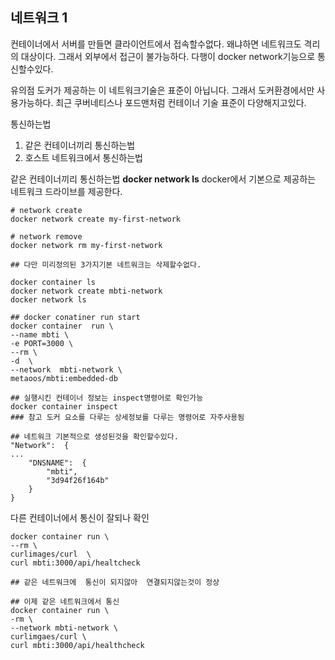 ## 네트워크 1
컨테이너에서 서버를 만들면 클라이언트에서 접속할수없다. 왜냐하면 네트워크도 격리의 대상이다. 그래서 외부에서 접근이 불가능하다. 다행이 docker network기능으로 통신할수있다.

유의점
도커가 제공하는 이 네트워크기술은 표준이 아닙니다. 그래서 도커환경에서만 사용가능하다. 최근 쿠버네티스나  포드맨처럼 컨테이너 기술 표준이 다양해지고있다.

통신하는법
1. 같은 컨테이너끼리 통신하는법
2. 호스트 네트워크에서 통신하는법

같은 컨테이너끼리 통신하는법
**docker network ls**
docker에서 기본으로 제공하는  네트워크 드라이브를 제공한다.

```docker
# network create
docker network create my-first-network

# network remove
docker network rm my-first-network

## 다만 미리정의된 3가지기본 네트워크는 삭제할수없다.

docker container ls
docker network create mbti-network
docker network ls

## docker conatiner run start
docker container  run \
--name mbti \
-e PORT=3000 \
--rm \
-d  \
--network  mbti-network \
metaoos/mbti:embedded-db

## 실행시킨 컨테이너 정보는 inspect명령어로 확인가능
docker container inspect
### 참고 도커 요소를 다루는 상세정보를 다루는 명령어로 자주사용됨

## 네트워크 기본적으로 생성된것을 확인할수있다.
"Network":  {
...
	"DNSNAME":  {
		"mbti",
		"3d94f26f164b"
	}
}
```

다른 컨테이너에서 통신이 잘되나 확인
```docker
docker container run \
--rm \
curlimages/curl  \
curl mbti:3000/api/healtcheck

## 같은 네트워크에  통신이 되지않아  연결되지않는것이 정상

## 이제 같은 네트워크에서 통신
docker container run \
-rm \
--network mbti-network \
curlimgaes/curl \
curl mbti:3000/api/healthcheck
```